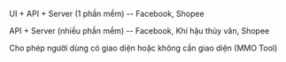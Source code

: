 
UI + API + Server (1 phần mềm) -- Facebook, Shopee

API + Server (nhiều phần mềm) -- Facebook, Khí hậu thủy văn, Shopee

Cho phép người dùng có giao diện hoặc không cần giao diện (MMO Tool)



